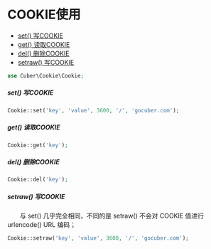 # COOKIE使用

- [set() 写COOKIE](#set)
- [get() 读取COOKIE](#get)
- [del() 删除COOKIE](#del)
- [setraw() 写COOKIE](#setraw)

```php
use Cuber\Cookie\Cookie;
```

##### <a name="set">set() 写COOKIE</a>
```php
Cookie::set('key', 'value', 3600, '/', 'gocuber.com');
```

##### <a name="get">get() 读取COOKIE</a>
```php
Cookie::get('key');
```

##### <a name="del">del() 删除COOKIE</a>
```php
Cookie::del('key');
```

##### <a name="setraw">setraw() 写COOKIE</a>
　　与 set() 几乎完全相同，不同的是 setraw() 不会对 COOKIE 值进行 urlencode() URL 编码；
```php
Cookie::setraw('key', 'value', 3600, '/', 'gocuber.com');
```
